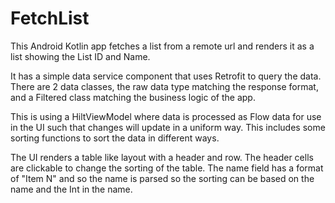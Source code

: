 # FetchList
This Android Kotlin app fetches a list from a remote url and renders it as a list showing the List ID and Name.

It has a simple data service component that uses Retrofit to query the data. 
There are 2 data classes, the raw data type matching the response format, and a Filtered class matching the business logic of the app.

This is using a HiltViewModel where data is processed as Flow data for use in the UI such that changes will update in a uniform way.
This includes some sorting functions to sort the data in different ways.

The UI renders a table like layout with a header and row. The header cells are clickable to change the sorting of the table.
The name field has a format of "Item N" and so the name is parsed so the sorting can be based on the name and the Int in the name.
